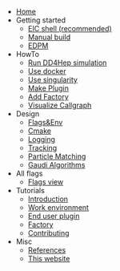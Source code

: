 * [Home](/)
* Getting started    
    * [EIC shell (recommended)](get-started/eic-shell.md)
    * [Manual build](get-started/manual-build.md)
    * [EDPM](get-started/edpm.md)
* HowTo
    * [Run DD4Hep simulation](howto/run_dd4hep_simulation.md) 
    * [Use docker](howto/use_docker.md)
    * [Use singularity](howto/use_singularity.md)
    * [Make Plugin](howto/make_plugin.md)
    * [Add Factory](howto/add_factory.md)
    * [Visualize Callgraph](howto/visualize_callgraph.md)
* Design
    * [Flags&Env](design/common_flags_env.md)
    * [Cmake](design/cmake.md)
    * [Logging](design/logging.md)
    * [Tracking](design/tracking.md)
    * [Particle Matching](design/particle_matching.md)
    * [Gaudi Algorithms](design/gaudi-algorithms.md)
* All flags
    * [Flags view](table_flags/flags_view.md) 
* Tutorials 
    * [Introduction](tutorial/01-introduction.md)
    * [Work environment](tutorial/02-work-environment.md)
    * [End user plugin](tutorial/03-end-user-plugin.md)
    * [Factory](tutorial/04-factory.md)
    * [Contributing](tutorial/05-contributing.md)
* Misc
    * [References](misc/references.md)
    * [This website](misc/this_website.md)   

